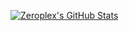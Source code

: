 <!--
**jyhsu2000/jyhsu2000** is a ✨ _special_ ✨ repository because its `README.md` (this file) appears on your GitHub profile.

Here are some ideas to get you started:

- 🔭 I’m currently working on ...
- 🌱 I’m currently learning ...
- 👯 I’m looking to collaborate on ...
- 🤔 I’m looking for help with ...
- 💬 Ask me about ...
- 📫 How to reach me: ...
- 😄 Pronouns: ...
- ⚡ Fun fact: ...
-->


<!-- https://github.com/anuraghazra/github-readme-stats -->
[![Zeroplex's GitHub Stats](https://github-readme-stats.vercel.app/api?username=johnroyer&count_private=true&show_icons=true&include_all_commits=true)](https://github.com/johnroyer)  

<!--[![Zeroplex's Top Langs](https://github-readme-stats.vercel.app/api/top-langs/?username=johnroyer&layout=compact)](https://github.com/johnroyer)-->
